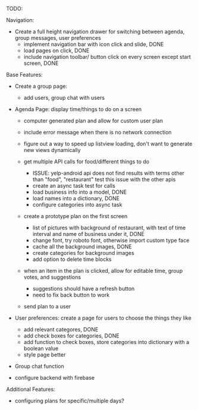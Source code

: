 TODO:

Navigation:
- Create a full height navigation drawer for switching between agenda, group messages, user preferences
    - implement navigation bar with icon click and slide, DONE
    - load pages on click, DONE
    - include navigation toolbar/ button click on every screen except start screen, DONE

Base Features:
- Create a group page:
    - add users, group chat with users

- Agenda Page: display time/things to do on a screen

    - computer generated plan and allow for custom user plan
    - include error message when there is no network connection
    - figure out a way to speed up listview loading, don't want to generate new views dynamically

    - get multiple API calls for food/different things to do
        - ISSUE: yelp-android api does not find results with terms other than "food", "restaurant"
            test this issue with the other apis
        - create an async task test for calls
        - load business info into a model, DONE
        - load names into a dictionary, DONE
        - configure categories into async task

    - create a prototype plan on the first screen
        - list of pictures with background of restaurant, with text of time interval
            and name of business under it, DONE
        - change font, try roboto font, otherwise import custom type face
        - cache all the background images, DONE
        - create categories for background images
        - add option to delete time blocks



    - when an item in the plan is clicked, allow for editable time, group votes, and suggestions
        - suggestions should have a refresh button
        - need to fix back button to work
    - send plan to a user

- User preferences: create a page for users to choose the things they like
    - add relevant categores, DONE
    - add check boxes for categories, DONE
    - add function to check boxes, store categories into dictionary with a boolean value
    - style page better


- Group chat function
- configure backend with firebase

Additional Features:
- configuring plans for specific/multiple days?
